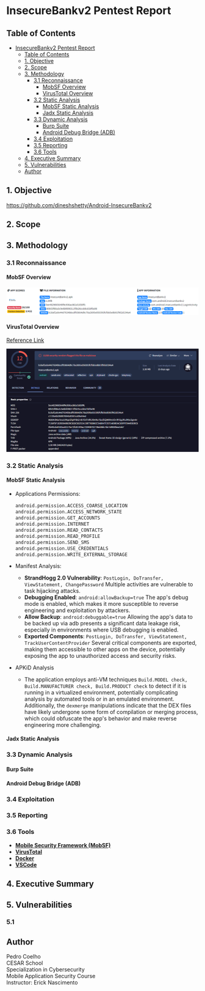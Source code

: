 # InsecureBankv2 Pentest Report


## Table of Contents
- [InsecureBankv2 Pentest Report](#insecurebankv2-pentest-report)
  - [Table of Contents](#table-of-contents)
  - [1. Objective](#1-objective)
  - [2. Scope](#2-scope)
  - [3. Methodology](#3-methodology)
    - [3.1 Reconnaissance](#31-reconnaissance)
      - [MobSF Overview](#mobsf-overview)
      - [VirusTotal Overview](#virustotal-overview)
    - [3.2 Static Analysis](#32-static-analysis)
      - [MobSF Static Analysis](#mobsf-static-analysis)
      - [Jadx Static Analysis](#jadx-static-analysis)
    - [3.3 Dynamic Analysis](#33-dynamic-analysis)
      - [Burp Suite](#burp-suite)
      - [Android Debug Bridge (ADB)](#android-debug-bridge-adb)
    - [3.4 Exploitation](#34-exploitation)
    - [3.5 Reporting](#35-reporting)
    - [3.6 Tools](#36-tools)
  - [4. Executive Summary](#4-executive-summary)
  - [5. Vulnerabilities](#5-vulnerabilities)
  - [Author](#author)

## 1. Objective
https://github.com/dineshshetty/Android-InsecureBankv2

## 2. Scope

## 3. Methodology

### 3.1 Reconnaissance

#### MobSF Overview
![alt text](img/mobsf-overview.png)

#### VirusTotal Overview

[Reference Link](https://www.virustotal.com/gui/file/b18af2a0e44d7634bbcdf93664d9c78a2695e050393fcfbb5e8b91f902d194a4)

![alt text](img/virustotal-overview.png)

### 3.2 Static Analysis

#### MobSF Static Analysis

- Applications Permissions: 
    ```
    android.permission.ACCESS_COARSE_LOCATION  
    android.permission.ACCESS_NETWORK_STATE  
    android.permission.GET_ACCOUNTS  
    android.permission.INTERNET  
    android.permission.READ_CONTACTS  
    android.permission.READ_PROFILE  
    android.permission.SEND_SMS  
    android.permission.USE_CREDENTIALS  
    android.permission.WRITE_EXTERNAL_STORAGE	  
    ```    

- Manifest Analysis:  
  - **StrandHogg 2.0 Vulnerability**: `PostLogin, DoTransfer, ViewStatement, ChangePassword` Multiple activities  are vulnerable to task hijacking attacks.
  - **Debugging Enabled**:  `android:allowBackup=true` The app's debug mode is enabled, which makes it more susceptible to reverse engineering and exploitation by attackers.
  - **Allow Backup**: `android:debuggable=true` Allowing the app's data to be backed up via adb presents a significant data leakage risk, especially in environments where USB debugging is enabled.
  - **Exported Components**: `PostLogin, DoTransfer, ViewStatement, TrackUserContentProvider` Several critical components are exported, making them accessible to other apps on the device, potentially exposing the app to unauthorized access and security risks.
  
- APKiD Analysis
  - The application employs anti-VM techniques `Build.MODEL check, Build.MANUFACTURER check, Build.PRODUCT check` to detect if it is running in a virtualized environment, potentially complicating analysis by automated tools or in an emulated environment. Additionally, the `dexmerge` manipulations indicate that the DEX files have likely undergone some form of compilation or merging process, which could obfuscate the app's behavior and make reverse engineering more challenging.



#### Jadx Static Analysis

### 3.3 Dynamic Analysis

#### Burp Suite

#### Android Debug Bridge (ADB)

### 3.4 Exploitation

### 3.5 Reporting

### 3.6 Tools
- **[Mobile Security Framework (MobSF)](https://github.com/MobSF/Mobile-Security-Framework-MobSF)**
- **[VirusTotal](https://www.virustotal.com/)**
- **[Docker](https://www.docker.com/)**
- **[VSCode](https://code.visualstudio.com/)**

## 4. Executive Summary

## 5. Vulnerabilities

### 5.1 




## Author
Pedro Coelho  
CESAR School  
Specialization in Cybersecurity  
Mobile Application Security Course  
Instructor: Erick Nascimento